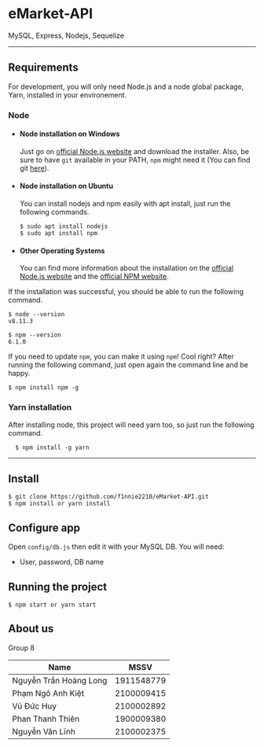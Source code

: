 # eMarket-API

MySQL, Express, Nodejs, Sequelize

---
## Requirements

For development, you will only need Node.js and a node global package, Yarn, installed in your environement.

### Node
- #### Node installation on Windows

  Just go on [official Node.js website](https://nodejs.org/) and download the installer.
Also, be sure to have `git` available in your PATH, `npm` might need it (You can find git [here](https://git-scm.com/)).

- #### Node installation on Ubuntu

  You can install nodejs and npm easily with apt install, just run the following commands.

      $ sudo apt install nodejs
      $ sudo apt install npm

- #### Other Operating Systems
  You can find more information about the installation on the [official Node.js website](https://nodejs.org/) and the [official NPM website](https://npmjs.org/).

If the installation was successful, you should be able to run the following command.

    $ node --version
    v8.11.3

    $ npm --version
    6.1.0

If you need to update `npm`, you can make it using `npm`! Cool right? After running the following command, just open again the command line and be happy.

    $ npm install npm -g

###
### Yarn installation
  After installing node, this project will need yarn too, so just run the following command.

      $ npm install -g yarn

---

## Install

    $ git clone https://github.com/f1nnie2210/eMarket-API.git
    $ npm install or yarn install

## Configure app

Open `config/db.js` then edit it with your MySQL DB. You will need:

- User, password, DB name

## Running the project

    $ npm start or yarn start
    
## About us

Group 8

| Name     | MSSV |
| ---      | ---  |
| Nguyễn Trần Hoàng Long | 1911548779 |
| Phạm Ngô Anh Kiệt | 2100009415 |
| Vũ Đức Huy | 2100002892 |
| Phan Thanh Thiên | 1900009380 |
| Nguyễn Văn Lĩnh | 2100002375 |
